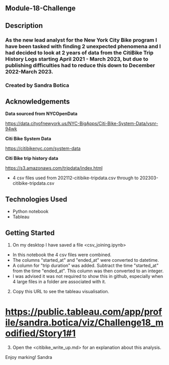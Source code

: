 ## Module-18-Challenge

## Description

### As the new lead analyst for the New York City Bike program I have been tasked with finding 2 unexpected phenomena and I had decided to look at 2 years of data from the CitiBike Trip History Logs starting April 2021 - March 2023, but due to publishing difficulties had to reduce this down to December 2022-March 2023.

### Created by Sandra Botica

## Acknowledgements

**Data sourced from NYCOpenData**

https://data.cityofnewyork.us/NYC-BigApps/Citi-Bike-System-Data/vsnr-94wk

**Citi Bike System Data**

https://citibikenyc.com/system-data

**Citi Bike trip history data**

https://s3.amazonaws.com/tripdata/index.html

 - 4 csv files used from 202112-citibike-tripdata.csv through to 202303-citibike-tripdata.csv 


## Technologies Used

 - Python notebook
 - Tableau

## Getting Started

1. On my desktop I have saved a file <csv_joining.ipynb>
 - In this notebook the 4 csv files were combined.
 - The columns "started_at" and "ended_at" were converted to datetime.
 - A column for "trip duration" was added. Subtract the time "started_at" from the time "ended_at". This column was then converted to an integer.
 - I was advised it was not required to show this in github, especially when 4 large files in a folder are associated with it.

2. Copy this URL to see the tableau visualisation.

# https://public.tableau.com/app/profile/sandra.botica/viz/Challenge18_modified/Story1#1


3. Open the <citibike_write_up.md> for an explanation about this analysis.

Enjoy marking!
Sandra
